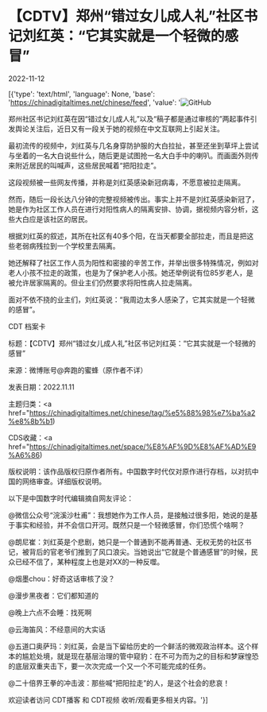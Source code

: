 # 【CDTV】郑州“错过女儿成人礼”社区书记刘红英：“它其实就是一个轻微的感冒”

2022-11-12

[{'type': 'text/html', 'language': None, 'base': 'https://chinadigitaltimes.net/chinese/feed', 'value': '![GitHub](https://chinadigitaltimes.net/chinese/files/2022/11/截屏2022-11-12-19.04.53.png)

郑州社区书记刘红英在因“错过女儿成人礼”以及“稿子都是通过审核的”两起事件引发舆论关注后，近日又有一段关于她的视频在中文互联网上引起关注。

最初流传的视频中，刘红英与几名身穿防护服的大白拉扯，甚至还坐到草坪上尝试与坐着的一名大白说些什么，随后更是试图抢一名大白手中的喇叭。而画面外则传来附近居民的叫喊声，这些居民喊着“把阳拉走”。

这段视频被一些网友传播，并称是刘红英感染新冠病毒，不愿意被拉走隔离。

然而，随后一段长达八分钟的完整视频被传出。事实上并不是刘红英感染新冠了，她是作为社区工作人员在进行对阳性病人的隔离安排、协调，据视频内容分析，这些大白应是该社区的居民。

根据刘红英的叙述，其所在社区有40多个阳，在当天都要全部拉走，而且是把这些老弱病残拉到一个学校里去隔离。

她还解释了社区工作人员为阳性和密接的辛苦工作，并举出很多特殊情况，例如对老人小孩不拉走的政策，也是为了保护老人小孩。她还举例说有位85岁老人，是被允许居家隔离的。但业主们仍然要求将阳性病人拉走隔离。

面对不依不挠的业主们，刘红英说：“我周边太多人感染了，它其实就是一个轻微的感冒”。



CDT 档案卡

标题：【CDTV】郑州“错过女儿成人礼”社区书记刘红英：“它其实就是一个轻微的感冒”

来源：微博账号@奔跑的蜜蜂（原作者不详）

发表日期：2022.11.11

主题归类：<a href="https://chinadigitaltimes.net/chinese/tag/%e5%88%98%e7%ba%a2%e8%8b%b1)

CDS收藏：<a href="https://chinadigitaltimes.net/space/%E8%AF%9D%E8%AF%AD%E9%A6%86)

版权说明：该作品版权归原作者所有。中国数字时代仅对原作进行存档，以对抗中国的网络审查。详细版权说明。





以下是中国数字时代编辑摘自网友评论：



@微信公众号“浣溪沙杜甫”：我想她作为工作人员，是接触过很多阳，她说的是基于事实和经验，并不会信口开河。既然只是一个轻微感冒，你们恐慌个啥啊？

@朗尼崔：刘红英是个悲剧，她只是一个普通到不能再普通、无权无势的社区书记，被背后的官老爷们推到了风口浪尖。当她说出“它就是个普通感冒”的时候，民众已经不信了，某种程度上也是对XX的一种反噬。

@烟墨chou：好奇这话审核了没？

@漫步黑夜者：它们都知道的

@晚上六点不会睡：找死啊

@云海笛风：不经意间的大实话

@五道口奥萨玛：刘红英，会是当下留给历史的一个鲜活的微观政治样本。这个样本的尴尬处境，就是现在基层治理的管中窥豹：在不可为而为之的目标和梦寐惶恐的底层双重夹击下，要一次次完成一个又一个不可能完成的任务。

@二十倍界王拳的冲击波：那些喊“把阳拉走”的人，是这个社会的悲哀！



欢迎读者访问 CDT播客 和 CDT视频 收听/观看更多相关内容。'}]